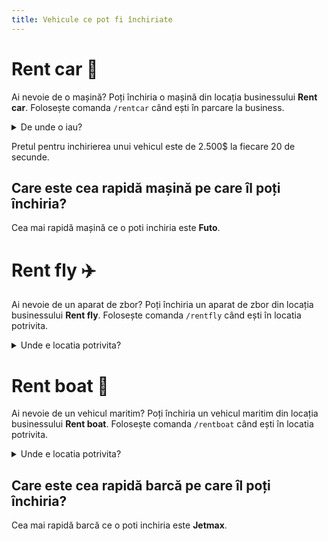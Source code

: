 ```yaml
---
title: Vehicule ce pot fi închiriate
---
```


# Rent car 🚗
Ai nevoie de o mașină? Poți închiria o mașină din locația businessului **Rent car**. Folosește comanda `/rentcar` când ești în parcare la business.

<details class="details custom-block">
    <summary>De unde o iau?</summary>
    <p>![Rent Car](https://i.imgur.com/39Ixgvh.png "Rent Car")</p>
</details>


Pretul pentru inchirierea unui vehicul este de 2.500$ la fiecare 20 de secunde.


## Care este cea rapidă mașină pe care îl poți închiria?
Cea mai rapidă mașină ce o poti inchiria este **Futo**.

# Rent fly ✈️
Ai nevoie de un aparat de zbor? Poți închiria un aparat de zbor din locația businessului **Rent fly**. Folosește comanda `/rentfly` când ești în locatia potrivita.

<details class="details custom-block">
    <summary>Unde e locatia potrivita?</summary>
    <p>![Rent Fly](https://i.imgur.com/VsFNlsH.png "Rent Fly")</p>
</details>



# Rent boat 🚢
Ai nevoie de un vehicul maritim?  Poți închiria un vehicul maritim din locația businessului **Rent boat**. Folosește comanda `/rentboat` când ești în locatia potrivita.

<details class="details custom-block">
    <summary>Unde e locatia potrivita?</summary>
    <p>![Rent Boat](https://i.imgur.com/g28V850.png "Rent Boat")</p>
</details>

## Care este cea rapidă barcă pe care îl poți închiria?
Cea mai rapidă barcă ce o poti inchiria este **Jetmax**.

